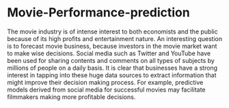 # Movie-Performance-prediction
The movie industry is of intense interest to both economists and the public because of its high profits and entertainment nature. An interesting question is to forecast movie business, because investors in the movie market want to make wise decisions.
Social media such as Twitter and YouTube have been used for sharing contents and comments on all types of subjects by millions of people on a daily basis. It is clear that businesses have a strong interest in tapping into these huge data sources to extract information that might improve their decision making process. For example, predictive models derived from social media for successful movies may facilitate filmmakers making more profitable decisions.

